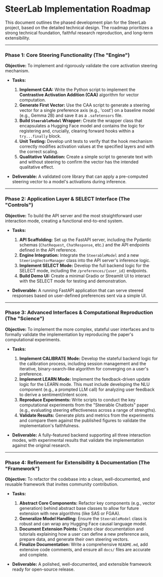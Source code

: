 # SteerLab Implementation Roadmap

This document outlines the phased development plan for the SteerLab project, based on the detailed technical design. The roadmap prioritizes a strong technical foundation, faithful research reproduction, and long-term extensibility.

---

### **Phase 1: Core Steering Functionality (The "Engine")**

**Objective:** To implement and rigorously validate the core activation steering mechanism.

* **Tasks:**
    1. **Implement CAA:** Write the Python script to implement the **Contrastive Activation Addition (CAA)** algorithm for vector computation.
    2. **Generate First Vector:** Use the CAA script to generate a steering vector for a single preference axis (e.g., 'cost') on a baseline model (e.g., Gemma 2B) and save it as a `.safetensors` file.
    3. **Build `SteerableModel` Wrapper:** Create the wrapper class that encapsulates a Hugging Face model and contains the logic for registering and, crucially, clearing forward hooks within a `try...finally` block.
    4. **Unit Testing:** Develop unit tests to verify that the hook mechanism correctly modifies activation values at the specified layers and with the correct scaling.
    5. **Qualitative Validation:** Create a simple script to generate text with and without steering to confirm the vector has the intended qualitative effect.

* **Deliverable:** A validated core library that can apply a pre-computed steering vector to a model's activations during inference.

---

### **Phase 2: Application Layer & SELECT Interface (The "Controls")**

**Objective:** To build the API server and the most straightforward user interaction mode, creating a functional end-to-end system.

* **Tasks:**
    1. **API Scaffolding:** Set up the FastAPI server, including the Pydantic schemas (`ChatRequest`, `ChatResponse`, etc.) and the API endpoints defined in the API reference.
    2. **Engine Integration:** Integrate the `SteerableModel` and a new `SteeringVectorManager` class into the API server's inference logic.
    3. **Implement SELECT Mode:** Develop the full backend logic for the SELECT mode, including the `/preferences/{user_id}` endpoints.
    4. **Build Demo UI:** Create a minimal Gradio or Streamlit UI to interact with the SELECT mode for testing and demonstration.

* **Deliverable:** A running FastAPI application that can serve steered responses based on user-defined preferences sent via a simple UI.

---

### **Phase 3: Advanced Interfaces & Computational Reproduction (The "Science")**

**Objective:** To implement the more complex, stateful user interfaces and to formally validate the implementation by reproducing the paper's computational experiments.

* **Tasks:**
    1. **Implement CALIBRATE Mode:** Develop the stateful backend logic for the calibration process, including session management and the iterative, binary-search-like algorithm for converging on a user's preference.
    2. **Implement LEARN Mode:** Implement the feedback-driven update logic for the LEARN mode. This must include developing the NLU component (e.g., a prompted LLM call) for analyzing user feedback to derive a sentiment/intent score.
    3. **Reproduce Experiments:** Write scripts to conduct the key computational experiments from the "Steerable Chatbots" paper (e.g., evaluating steering effectiveness across a range of strengths).
    4. **Validate Results:** Generate plots and metrics from the experiments and compare them against the published figures to validate the implementation's faithfulness.

* **Deliverable:** A fully-featured backend supporting all three interaction modes, with experimental results that validate the implementation against the original research.

---

### **Phase 4: Refinement for Extensibility & Documentation (The "Framework")**

**Objective:** To refactor the codebase into a clean, well-documented, and reusable framework that invites community contribution.

* **Tasks:**
    1. **Abstract Core Components:** Refactor key components (e.g., vector generation) behind abstract base classes to allow for future extension with new algorithms (like SAS or FGAA).
    2. **Generalize Model Handling:** Ensure the `SteerableModel` class is robust and can wrap any Hugging Face causal language model.
    3. **Document Extension Points:** Create clear documentation and tutorials explaining how a user can define a new preference axis, prepare data, and generate their own steering vectors.
    4. **Finalize Documentation:** Write a comprehensive `README.md`, add extensive code comments, and ensure all `docs/` files are accurate and complete.

* **Deliverable:** A polished, well-documented, and extensible framework ready for open-source release.
